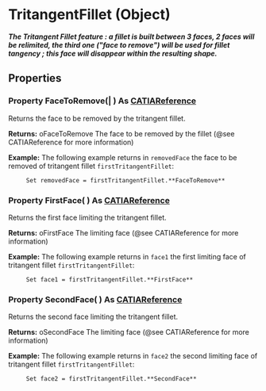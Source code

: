 # TritangentFillet (Object)

**_The Tritangent Fillet feature : a fillet is built between 3 faces,
2 faces will be relimited, the third one ("face to remove") will
be used for fillet tangency ; this face will disappear within the resulting shape._**

## Properties

### Property **FaceToRemove**(| ) As [CATIAReference](../InfInterfaces/interface_Reference_17481.md)

   Returns the face to be removed by the tritangent fillet.

**Returns:**      oFaceToRemove The face to be removed by the fillet (@see CATIAReference for more information)

**Example:**     The following example returns in `removedFace` the face to be removed of
tritangent fillet `firstTritangentFillet`:

```VBScript
     Set removedFace = firstTritangentFillet.**FaceToRemove**

```

### Property **FirstFace**( ) As [CATIAReference](../InfInterfaces/interface_Reference_17481.md)

   Returns the first face limiting the tritangent fillet.

**Returns:**      oFirstFace The limiting face (@see CATIAReference for more information)

**Example:**     The following example returns in `face1` the first limiting face of
tritangent fillet `firstTritangentFillet`:

```VBScript
     Set face1 = firstTritangentFillet.**FirstFace**

```

### Property **SecondFace**( ) As [CATIAReference](../InfInterfaces/interface_Reference_17481.md)

   Returns the second face limiting the tritangent fillet.

**Returns:**      oSecondFace The limiting face (@see CATIAReference for more information)

**Example:**     The following example returns in `face2` the second limiting face of
tritangent fillet `firstTritangentFillet`:

```VBScript
     Set face2 = firstTritangentFillet.**SecondFace**

```
